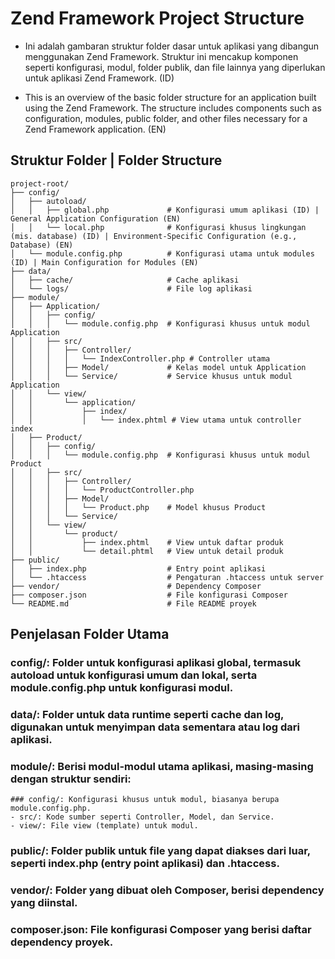 # Zend Framework Project Structure
- Ini adalah gambaran struktur folder dasar untuk aplikasi yang dibangun menggunakan Zend Framework. Struktur ini mencakup komponen seperti konfigurasi, modul, folder publik, dan file lainnya yang diperlukan untuk aplikasi Zend Framework. (ID)

- This is an overview of the basic folder structure for an application built using the Zend Framework. The structure includes components such as configuration, modules, public folder, and other files necessary for a Zend Framework application. (EN)


## Struktur Folder | Folder Structure
```
project-root/
├── config/
│   ├── autoload/
│   │   ├── global.php             # Konfigurasi umum aplikasi (ID) | General Application Configuration (EN)
│   │   └── local.php              # Konfigurasi khusus lingkungan (mis. database) (ID) | Environment-Specific Configuration (e.g., Database) (EN)
│   └── module.config.php          # Konfigurasi utama untuk modules (ID) | Main Configuration for Modules (EN)
├── data/
│   ├── cache/                     # Cache aplikasi
│   └── logs/                      # File log aplikasi
├── module/
│   ├── Application/
│   │   ├── config/
│   │   │   └── module.config.php  # Konfigurasi khusus untuk modul Application
│   │   ├── src/
│   │   │   ├── Controller/
│   │   │   │   └── IndexController.php # Controller utama
│   │   │   ├── Model/             # Kelas model untuk Application
│   │   │   └── Service/           # Service khusus untuk modul Application
│   │   └── view/
│   │       └── application/
│   │           ├── index/
│   │           │   └── index.phtml # View utama untuk controller index
│   ├── Product/
│   │   ├── config/
│   │   │   └── module.config.php  # Konfigurasi khusus untuk modul Product
│   │   ├── src/
│   │   │   ├── Controller/
│   │   │   │   └── ProductController.php
│   │   │   ├── Model/
│   │   │   │   └── Product.php    # Model khusus Product
│   │   │   └── Service/
│   │   └── view/
│   │       └── product/
│   │           ├── index.phtml    # View untuk daftar produk
│   │           └── detail.phtml   # View untuk detail produk
├── public/
│   ├── index.php                  # Entry point aplikasi
│   └── .htaccess                  # Pengaturan .htaccess untuk server
├── vendor/                        # Dependency Composer
├── composer.json                  # File konfigurasi Composer
└── README.md                      # File README proyek
```


## Penjelasan Folder Utama
### config/: Folder untuk konfigurasi aplikasi global, termasuk autoload untuk konfigurasi umum dan lokal, serta module.config.php untuk konfigurasi modul.
### data/: Folder untuk data runtime seperti cache dan log, digunakan untuk menyimpan data sementara atau log dari aplikasi.
### module/: Berisi modul-modul utama aplikasi, masing-masing dengan struktur sendiri:
    ### config/: Konfigurasi khusus untuk modul, biasanya berupa module.config.php.
    - src/: Kode sumber seperti Controller, Model, dan Service.
    - view/: File view (template) untuk modul.
### public/: Folder publik untuk file yang dapat diakses dari luar, seperti index.php (entry point aplikasi) dan .htaccess.
### vendor/: Folder yang dibuat oleh Composer, berisi dependency yang diinstal.
### composer.json: File konfigurasi Composer yang berisi daftar dependency proyek.
